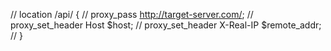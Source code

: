 // location /api/ {
//   proxy_pass http://target-server.com/;
//   proxy_set_header Host $host;
//   proxy_set_header X-Real-IP $remote_addr;
// }